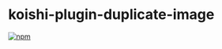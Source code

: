 # koishi-plugin-duplicate-image

[![npm](https://img.shields.io/npm/v/koishi-plugin-duplicate-image?style=flat-square)](https://www.npmjs.com/package/koishi-plugin-duplicate-image)


